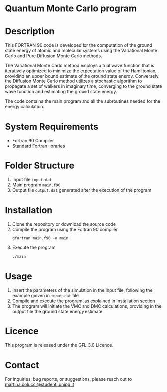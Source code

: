 # Quantum Monte Carlo program
# Description
This FORTRAN 90 code is developed for the computation of the ground state energy of atomic and molecular systems using the Variational Monte Carlo and Pure Diffusion Monte Carlo methods.

The Variational Monte Carlo method employs a trial wave function that is iteratively optimized to minimize the expectation value of the Hamiltonian, providing an upper bound estimate of the ground state energy. Conversely, the Diffusion Monte Carlo method utilizes a stochastic algorithm to propagate a set of walkers in imaginary time, converging to the ground state wave function and estimating the ground state energy.

The code contains the main program and all the subroutines needed for the energy calculation.

# System Requirements
- Fortran 90 Compiler
- Standard Fortran libraries

# Folder Structure
1. Input file `input.dat`
2. Main program `main.f90`
3. Output file `output.dat` generated after the execution of the program

# Installation
1. Clone the repository or download the source code
2. Compile the program using the Fortran 90 compiler
   ```
   gfortran main.f90 -o main

3. Execute the program 
   ```
   ./main

  # Usage
  1. Insert the parameters of the simulation in the input file, following the example ginven in `input.dat` file
  2. Compile and execute the program, as explained in Installation section
  3. The program will initiate the VMC and DMC calculations, providing in the output file the ground state energy estimate.

# Licence
This program is released under the GPL-3.0 Licence.

# Contact
For inquiries, bug reports, or suggestions, please reach out to martina.colucci@studenti.unipg.it
   
